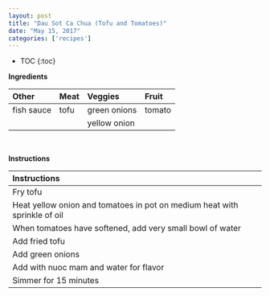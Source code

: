 ```yaml
---
layout: post
title: "Dau Sot Ca Chua (Tofu and Tomatoes)"
date: "May 15, 2017"
categories: ['recipes']
---
```


* TOC
{:toc}





**Ingredients**

<table class = "presenttab">
 <thead>
  <tr>
   <th style="text-align:left;"> Other </th>
   <th style="text-align:left;"> Meat </th>
   <th style="text-align:left;"> Veggies </th>
   <th style="text-align:left;"> Fruit </th>
  </tr>
 </thead>
<tbody>
  <tr>
   <td style="text-align:left;"> fish sauce </td>
   <td style="text-align:left;"> tofu </td>
   <td style="text-align:left;"> green onions </td>
   <td style="text-align:left;"> tomato </td>
  </tr>
  <tr>
   <td style="text-align:left;">  </td>
   <td style="text-align:left;">  </td>
   <td style="text-align:left;"> yellow onion </td>
   <td style="text-align:left;">  </td>
  </tr>
</tbody>
</table>

<br>

**Instructions**

<table class = "presenttabnoh">
 <thead>
  <tr>
   <th style="text-align:left;"> Instructions </th>
  </tr>
 </thead>
<tbody>
  <tr>
   <td style="text-align:left;"> Fry tofu </td>
  </tr>
  <tr>
   <td style="text-align:left;"> Heat yellow onion and tomatoes in pot on medium heat with sprinkle of oil </td>
  </tr>
  <tr>
   <td style="text-align:left;"> When tomatoes have softened, add very small bowl of water </td>
  </tr>
  <tr>
   <td style="text-align:left;"> Add fried tofu </td>
  </tr>
  <tr>
   <td style="text-align:left;"> Add green onions </td>
  </tr>
  <tr>
   <td style="text-align:left;"> Add with nuoc mam and water for flavor </td>
  </tr>
  <tr>
   <td style="text-align:left;"> Simmer for 15 minutes </td>
  </tr>
</tbody>
</table>

